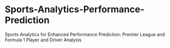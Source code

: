 # Sports-Analytics-Performance-Prediction
Sports Analytics for Enhanced Performance Prediction: Premier League and Formula 1 Player and Driver Analysis 
